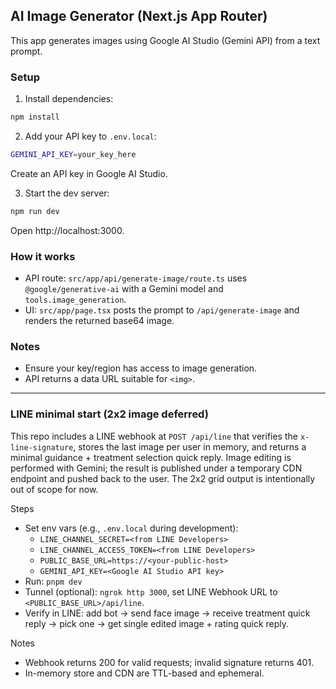 ## AI Image Generator (Next.js App Router)

This app generates images using Google AI Studio (Gemini API) from a text prompt.

### Setup

1) Install dependencies:

```bash
npm install
```

2) Add your API key to `.env.local`:

```bash
GEMINI_API_KEY=your_key_here
```

Create an API key in Google AI Studio.

3) Start the dev server:

```bash
npm run dev
```

Open http://localhost:3000.

### How it works

- API route: `src/app/api/generate-image/route.ts` uses `@google/generative-ai` with a Gemini model and `tools.image_generation`.
- UI: `src/app/page.tsx` posts the prompt to `/api/generate-image` and renders the returned base64 image.

### Notes

- Ensure your key/region has access to image generation.
- API returns a data URL suitable for `<img>`.

---

### LINE minimal start (2x2 image deferred)

This repo includes a LINE webhook at `POST /api/line` that verifies the `x-line-signature`, stores the last image per user in memory, and returns a minimal guidance + treatment selection quick reply. Image editing is performed with Gemini; the result is published under a temporary CDN endpoint and pushed back to the user. The 2x2 grid output is intentionally out of scope for now.

Steps
- Set env vars (e.g., `.env.local` during development):
  - `LINE_CHANNEL_SECRET=<from LINE Developers>`
  - `LINE_CHANNEL_ACCESS_TOKEN=<from LINE Developers>`
  - `PUBLIC_BASE_URL=https://<your-public-host>`
  - `GEMINI_API_KEY=<Google AI Studio API key>`
- Run: `pnpm dev`
- Tunnel (optional): `ngrok http 3000`, set LINE Webhook URL to `<PUBLIC_BASE_URL>/api/line`.
- Verify in LINE: add bot → send face image → receive treatment quick reply → pick one → get single edited image + rating quick reply.

Notes
- Webhook returns 200 for valid requests; invalid signature returns 401.
- In-memory store and CDN are TTL-based and ephemeral.
